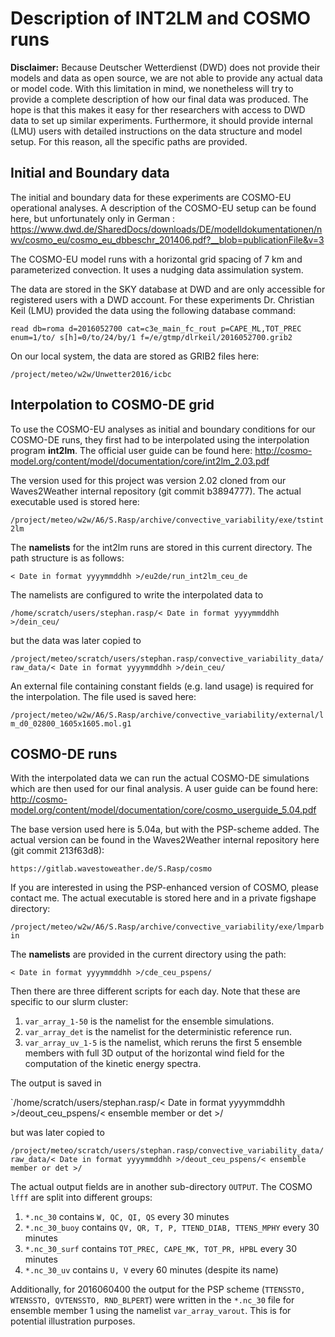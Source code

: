 # Description of INT2LM and COSMO runs
**Disclaimer:** Because Deutscher Wetterdienst (DWD) does not provide their models and data as open source, we are not able to provide any actual data or model code. With this limitation in mind, we nonetheless will try to provide a complete description of how our final data was produced. The hope is that this makes it easy for ther researchers with access to DWD data to set up similar experiments. Furthermore, it should provide internal (LMU) users with detailed instructions on the data structure and model setup. For this reason, all the specific paths are provided.


## Initial and Boundary data
The initial and boundary data for these experiments are COSMO-EU operational analyses. A description of the COSMO-EU setup can be found here, but unfortunately only in German : https://www.dwd.de/SharedDocs/downloads/DE/modelldokumentationen/nwv/cosmo_eu/cosmo_eu_dbbeschr_201406.pdf?__blob=publicationFile&v=3

The COSMO-EU model runs with a horizontal grid spacing of 7 km and parameterized convection. It uses a nudging data assimulation system.

The data are stored in the SKY database at DWD and are only accessible for registered users with a DWD account. For these experiments Dr. Christian Keil (LMU) provided the data using the following database command:

`read db=roma d=2016052700 cat=c3e_main_fc_rout p=CAPE_ML,TOT_PREC enum=1/to/ s[h]=0/to/24/by/1 f=/e/gtmp/dlrkeil/2016052700.grib2`

On our local system, the data are stored as GRIB2 files here:

`/project/meteo/w2w/Unwetter2016/icbc`

## Interpolation to COSMO-DE grid
To use the COSMO-EU analyses as initial and boundary conditions for our COSMO-DE runs, they first had to be interpolated using the interpolation program **int2lm**. The official user guide can be found here: http://cosmo-model.org/content/model/documentation/core/int2lm_2.03.pdf 

The version used for this project was version 2.02 cloned from our Waves2Weather internal repository (git commit b3894777). The actual executable used is stored here: 

`/project/meteo/w2w/A6/S.Rasp/archive/convective_variability/exe/tstint2lm`

The **namelists** for the int2lm runs are stored in this current directory. The path structure is as follows:

`< Date in format yyyymmddhh >/eu2de/run_int2lm_ceu_de`

The namelists are configured to write the interpolated data to 

`/home/scratch/users/stephan.rasp/< Date in format yyyymmddhh >/dein_ceu/`

but the data was later copied to 

`/project/meteo/scratch/users/stephan.rasp/convective_variability_data/raw_data/< Date in format yyyymmddhh >/dein_ceu/`

An external file containing constant fields (e.g. land usage) is required for the interpolation. The file used is saved here: 

`/project/meteo/w2w/A6/S.Rasp/archive/convective_variability/external/lm_d0_02800_1605x1605.mol.g1`

## COSMO-DE runs
With the interpolated data we can run the actual COSMO-DE simulations which are then used for our final analysis. A user guide can be found here: http://cosmo-model.org/content/model/documentation/core/cosmo_userguide_5.04.pdf

The base version used here is 5.04a, but with the PSP-scheme added. The actual version can be found in the Waves2Weather internal repository here (git commit 213f63d8):

`https://gitlab.wavestoweather.de/S.Rasp/cosmo`

If you are interested in using the PSP-enhanced version of COSMO, please contact me. The actual executable is stored here and in a private figshape directory:

`/project/meteo/w2w/A6/S.Rasp/archive/convective_variability/exe/lmparbin`

The **namelists** are provided in the current directory using the path:

`< Date in format yyyymmddhh >/cde_ceu_pspens/`

Then there are three different scripts for each day. Note that these are specific to our slurm cluster:

1. `var_array_1-50` is the namelist for the ensemble simulations. 
2. `var_array_det` is the namelist for the deterministic reference run.
3. `var_array_uv_1-5` is the namelist, which reruns the first 5 ensemble members with full 3D output of the horizontal wind field for the computation of the kinetic energy spectra.

The output is saved in

`/home/scratch/users/stephan.rasp/< Date in format yyyymmddhh >/deout_ceu_pspens/< ensemble member or det >/

but was later copied to

`/project/meteo/scratch/users/stephan.rasp/convective_variability_data/raw_data/< Date in format yyyymmddhh >/deout_ceu_pspens/< ensemble member or det >/`

The actual output fields are in another sub-directory `OUTPUT`. The COSMO `lfff` are split into different groups:

1. `*.nc_30` contains `W, QC, QI, QS` every 30 minutes
2. `*.nc_30_buoy` contains `QV, QR, T, P, TTEND_DIAB, TTENS_MPHY` every 30 minutes
3. `*.nc_30_surf` contains `TOT_PREC, CAPE_MK, TOT_PR, HPBL` every 30 minutes
4. `*.nc_30_uv` contains `U, V` every 60 minutes (despite its name)

Additionally, for 2016060400 the output for the PSP scheme (`TTENSSTO, WTENSSTO, QVTENSSTO, RND_BLPERT`) were written in the `*.nc_30` file for ensemble member 1 using the namelist `var_array_varout`. This is for potential illustration purposes.
